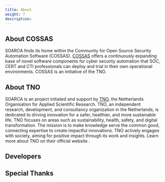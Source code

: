 ```yaml
---
title: About
weight: 7
description: 
---
```


## About COSSAS

SOARCA finds its home within the Community for Open Source Security Automation Software (COSSAS). [COSSAS](https://cossas-project.org/') offers a continuously expanding base of novel software components for cyber security automation that SOC, CERT and CTI professionals can deploy and trial in their own operational environments. COSSAS is an initiative of the TNO. 

## About TNO

SOARCA is an project initiated and support by [TNO](https://tno.nl), the Netherlands Organisation for Applied Scientific Research. TNO, an independent research, development, and consultancy organization in the Netherlands, is dedicated to driving innovation for a safer, healthier, and more sustainable life. TNO focuses on areas such as sustainability, health, safety, and digital transformation. The mission is to make knowledge serve the common good, connecting expertise to create impactful innovations. TNO actively engages with society, aiming for positive impact through its work and insights. Learn more about TNO on their official website .


## Developers 



## Special Thanks